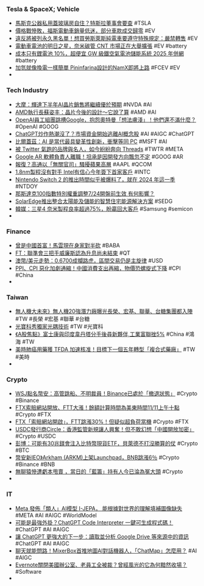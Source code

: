 ### Tesla & SpaceX; Vehicle
- [馬斯克公器私用蓋玻璃房自住？特斯拉董事會要查](https://news.cnyes.com/news/id/5248268) #TSLA
- [價格戰慘敗，福斯電動車銷量低迷，部分車款成交歸零](https://technews.tw/2023/07/12/volkswagen-ev-price-war-failure/) #EV
- [違反將被列永久黑名單！想買勞斯萊斯純電車要遵守特殊規定：嚴禁轉售](https://www.ddcar.com.tw/article/36033) #EV
- [電動車電池的明日之星，奈米碳管 CNT 市場正在大舉擴張](https://technews.tw/2023/07/12/carbon-nanotubes-critical-for-booming-lithium-ion-battery-market/) #EV #battery
- [成本只有鋰電池 10%，超便宜 GW 級鐵空氣電池儲能系統 2025 年併網](https://technews.tw/2023/07/11/form-battery-rust-battery/) #battery
- [加氫就像換電一樣簡單 Pininfarina設計的NamX即將上路](https://www.carture.com.tw/opinion/article/26185-加氫就像換電一樣簡單-Pininfarina設計的NamX即將上路) #FCEV #EV
-
### Tech Industry
- [大摩：輝達下半年AI晶片銷售將繼續優於預期](https://news.cnyes.com/news/id/5248280) #NVDA #AI
- [AMD執行長蘇姿丰：晶片今後的設計～它說了算](https://news.xfastest.com/amd/130153/amd-lisa-su-talk-ai/) #AMD #AI
- [OpenAI員工組團跳槽Google，抱怨奧特曼「想法膚淺」！他們還不滿什麼？](https://www.bnext.com.tw/article/76001/openai-employee-run-to-google) #OpenAI #GOOG
- [ChatGPT炒作熱潮沒了？市場資金開始逃離AI概念股](https://www.blocktempo.com/ai-stocks-start-to-fall/) #AI #AIGC #ChatGPT
- [比爾蓋茲：AI 是當代最具變革性創新，衝擊等同 PC](https://technews.tw/2023/07/12/bill-gates-ai-pc/) #MSFT #AI
- [被 Twitter 氣跑的品牌與名人，如今紛紛奔向 Threads](https://technews.tw/2023/07/12/twitter-threads-future/) #TWTR #META
- [Google AR 軟體負責人離職！坦承是因開發方向飄忽不定](https://www.inside.com.tw/article/32127-Google-AR-software-leader-out) #GOOG #AR
- [報復？高通以「無關官司」騷擾蘋果高層](https://technews.tw/2023/07/12/apple-qualcomm-lawsuit/) #AAPL #QCOM
- [1.8nm製程沒有對手 Intel有信心今年簽下首家客戶](https://news.xfastest.com/intel/130120/intel-18a-client/) #INTC
- [Nintendo Switch 2 的推出時間似乎被爆料了，就在 2024 年這一季](https://today.line.me/tw/v2/article/608KR2w) #NTDOY
- [那斯達克100指數特別權重調整7/24開盤前生效 有何影響？](https://news.cnyes.com/news/id/5248266)
- [SolarEdge推出整合太陽能及儲能的智慧住宅能源解決方案](https://news.cnyes.com/news/id/5249159) #SEDG
- [韓媒：三星4 奈米製程良率超過75%，盼贏回大客戶](https://technews.tw/2023/07/12/samsung-electronics-foundry-yield-above-75-for-4-nanometer-process/) #Samsung #semicon
-
### Finance
- [曾是中國首富！馬雲現在身家對半砍](https://ctee.com.tw/news/china/900053.html) #BABA
- [FT：聯準會三把手威廉斯認為升息尚未結束](https://news.cnyes.com/news/id/5248162) #QT
- [澳幣/美元走勢：0.6700成攔路虎，區間交易仍是主旋律](https://www.dailyfxasia.com/cn/cmarkets/20230711-24625.html) #USD
- [PPI、CPI 惡化加劇通縮！中國消費支出再縮，物價恐螺旋式下降](https://finance.technews.tw/2023/07/11/ppi-cpi-china/) #CPI #China
-
### Taiwan
- [無人機大未來》無人機20強潛力廠曝光長榮、宏基、聯華、台糖集團都入陣](https://www.cmmedia.com.tw/home/articles/40453) #TW #長榮 #宏基 #聯華 #台糖
- [光寶科秀獨家光耦技術](https://ctee.com.tw/news/tech/899022.html) #TW #光寶科
- [《A股焦點》富士康與印度韋丹塔分手後尋新夥伴,工業富聯挫5%](https://m.cnyes.com/news/id/5248833) #China #鴻海 #TW
- [美時肺癌用藥獲 TFDA 加速核准！目標下一個五年轉型「複合式藥廠」](https://finance.technews.tw/2023/07/11/zepzelca/) #TW #美時
-
### Crypto
- [WSJ點名幣安：高管跳船、不明裁員！Binance已處於「撤退狀態」](https://www.blocktempo.com/binance-executives-flee-and-layoffs-proliferate/) #Crypto #Binance
- [FTX索賠網站開放、FTT大漲！餘額計算時間為美東時間11/11上午十點](https://abmedia.io/ftx-claim-website-open) #Crypto #FTX
- [FTX「索賠網站開啟」，FTT跳漲30%！但疑似超負荷當機](https://www.blocktempo.com/ftx-claims-page-sneak-peek/) #Crypto #FTX
- [USDC發行商Circle：香港監管新規讓人興奮！但不敢幻想「中國開放加密」](https://www.blocktempo.com/circle-accepts-ban-in-mainland-china-but-sees-role-for-yuan-backed-stablecoins/) #Crypto #USDC
- [彭博：可能有30兆鎂會注入比特幣現貨ETF，貝萊德不打沒勝算的仗](https://www.blocktempo.com/bloomberg-analyst-there-could-be-30-trillion-injected-into-bitcoin-spot-etfs/) #Crypto #BTC
- [幣安新IEO》Arkham (ARKM)上架Launchpad，BNB跳漲6％](https://www.blocktempo.com/introducing-the-arkham-arkm-token-sale-on-binance/) #Crypto #Binance #BNB
- [無聊猿慘遭虧本甩賣 ，當日的「藍籌」持有人今已淪為冤大頭](https://blockcast.it/2023/07/12/what-happened-in-the-nft-market-with-bayc-collapsed-at-30-eth-floor-price/) #Crypto
-
### IT
- [Meta 發佈「類人」AI模型 I-JEPA， 能根據對世界的理解填補圖像缺失](https://www.techbang.com/posts/107205-meta-released-the-humanoid-artificial-intelligence-model-i) #META #AI #AIGC #WorldModel
- [可能是最強外掛？ChatGPT Code Interpreter 一鍵可生成程式碼！](https://www.inside.com.tw/article/32132-chatgpt-code-interpreter) #ChatGPT #AI #AIGC
- [讓 ChatGPT 更強大的下一步：讀取並分析 Google Drive 等來源中的資訊](https://www.kocpc.com.tw/archives/499855) #ChatGPT #AI #AIGC
- [聊天就能問路！MixerBox首推地圖AI對話機器人，「ChatMap」怎麼用？](https://www.bnext.com.tw/article/75986/startup-mixerbox-chatmap-ai-solution) #AI #AIGC
- [Evernote關閉美國辦公室、老員工全被裁？曾經風光的它為何黯然收場？](https://www.bnext.com.tw/article/72698/evernote-join-bending-spoons) #Software
-